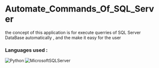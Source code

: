 # Automate_Commands_Of_SQL_Server

the concept of this application is for execute querries of SQL Server DataBase automatically , and the make it easy for the user

### Languages used :


![Python](https://img.shields.io/badge/python-3670A0?style=for-the-badge&logo=python&logoColor=ffdd54)
![MicrosoftSQLServer](https://img.shields.io/badge/Microsoft%20SQL%20Sever-CC2927?style=for-the-badge&logo=microsoft%20sql%20server&logoColor=white)
